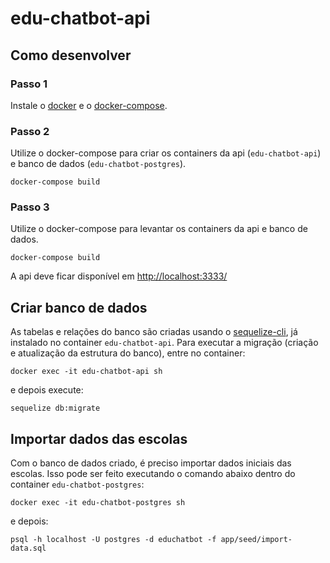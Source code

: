 # edu-chatbot-api

## Como desenvolver

### Passo 1

Instale o [docker](https://docs.docker.com/install/) e o [docker-compose](https://docs.docker.com/compose/install/).

### Passo 2

Utilize o docker-compose para criar os containers da api (`edu-chatbot-api`) e banco de dados (`edu-chatbot-postgres`).

```
docker-compose build
```

### Passo 3

Utilize o docker-compose para levantar os containers da api e banco de dados.

```
docker-compose build
```

A api deve ficar disponível em [http://localhost:3333/](http://localhost:3333/)

## Criar banco de dados

As tabelas e relações do banco são criadas usando o [sequelize-cli](https://sequelize.org/master/manual/migrations.html), já instalado no container `edu-chatbot-api`. Para executar a migração (criação e atualização da estrutura do banco), entre no container:

```
docker exec -it edu-chatbot-api sh
```

e depois execute:

```
sequelize db:migrate
```

## Importar dados das escolas

Com o banco de dados criado, é preciso importar dados iniciais das escolas. Isso pode ser feito executando o comando abaixo dentro do container `edu-chatbot-postgres`:

```
docker exec -it edu-chatbot-postgres sh
```

e depois:

```
psql -h localhost -U postgres -d educhatbot -f app/seed/import-data.sql
```
